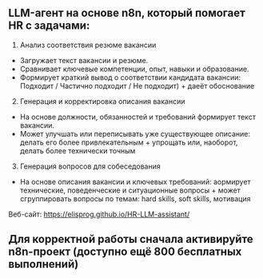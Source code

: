 ## LLM-агент на основе n8n, который помогает HR с задачами:
1. Анализ соответствия резюме вакансии
- Загружает текст вакансии и резюме.
- Сравнивает ключевые компетенции, опыт, навыки и образование.
- Формирует краткий вывод о соответствии кандидата вакансии: Подходит / Частично подходит / Не подходит) + даеёт обоснование 

2. Генерация и корректировка описания вакансии
- На основе должности, обязанностей и требований формирует текст вакансии.
- Может улучшать или переписывать уже существующее описание: делать его более привлекательным + упрощать или, наоборот, делать более технически точным
  
3. Генерация вопросов для собеседования
- На основе описания вакансии и ключевых требований: aормирует технические, поведенческие и ситуационные вопросы + может сгруппировать вопросы по темам: hard skills, soft skills, мотивация 

Веб-сайт: https://elisprog.github.io/HR-LLM-assistant/

## Для корректной работы сначала активируйте n8n-проект (доступно ещё 800 бесплатных выполнений)


